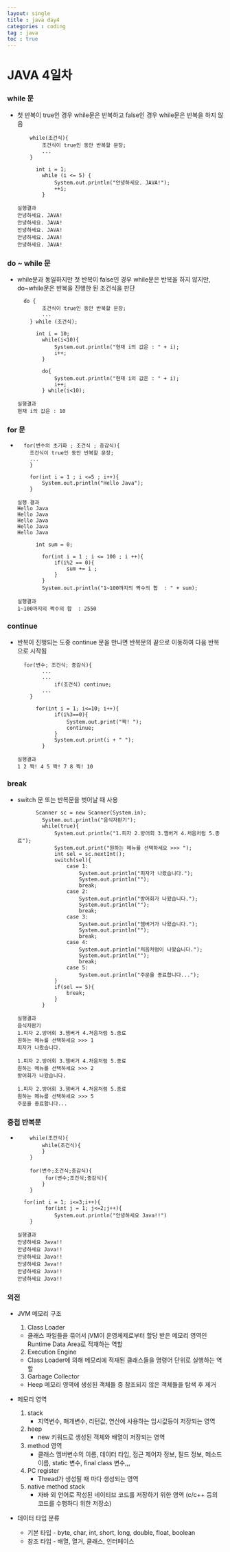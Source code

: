 ```yaml
---
layout: single
title : java day4
categories : coding
tag : java
toc : true
---
```


# JAVA 4일차

### while 문

- 첫 반복이 true인 경우 while문은 반복하고 false인 경우 while문은 반복을 하지 않음

  ```
      while(조건식){
          조건식이 true인 동안 반복할 문장;
          ...
      }
  ```

  ```
  		int i = 1;
          while (i <= 5) {
              System.out.println("안녕하세요. JAVA!");
              ++i;
          }
  ```

  ```
  실행결과
  안녕하세요. JAVA!
  안녕하세요. JAVA!
  안녕하세요. JAVA!
  안녕하세요. JAVA!
  안녕하세요. JAVA!
  ```

  



### do ~ while 문

- while문과 동일하지만 첫 반복이 false인 경우 while문은 반복을 하지 않지만, do~while문은 반복을 진행한 뒨 조건식을 판단

  ```
  	do {
          조건식이 true인 동안 반복할 문장;
          ...
      } while (조건식);
  ```

  ```
  		int i = 10;
          while(i<10){
              System.out.println("현재 i의 값은 : " + i);
              i++;
          }
  
          do{
              System.out.println("현재 i의 값은 : " + i);
              i++;
          } while(i<10);
  ```

  ```
  실행결과
  현재 i의 값은 : 10
  ```

  

### for 문

- ```
  	for(변수의 초기화 ; 조건식 ; 증감식){
      조건식이 true인 동안 반복할 문장;
      ...
      }
  ```

  ```
      for(int i = 1 ; i <=5 ; i++){
          System.out.println("Hello Java");
      }
  ```

  ```
  실행 결과
  Hello Java
  Hello Java
  Hello Java
  Hello Java
  Hello Java
  ```

  ```
   		int sum = 0;
  
          for(int i = 1 ; i <= 100 ; i ++){
              if(i%2 == 0){
                  sum += i ;
              }
          }
          System.out.println("1~100까지의 짝수의 합  : " + sum);
  ```

  ```
  실행결과
  1~100까지의 짝수의 합  : 2550
  ```

  



###  continue

- 반복이 진행되는 도중 continue 문을 만나면 반복문의 끝으로 이동하여 다음 반복으로 시작됨

  ```
  	for(변수; 조건식; 증감식){
          ...
          ...
              if(조건식) continue;
          ...
      }
  ```

  ```
  		for(int i = 1; i<=10; i++){
              if(i%3==0){
                  System.out.print("짝! ");
                  continue;
              }
              System.out.print(i + " ");
          }
  ```

  ```
  실행결과
  1 2 짝! 4 5 짝! 7 8 짝! 10 
  ```

  

### break

- switch 문 또는 반복문을 벗어날 때 사용

  ```
  		Scanner sc = new Scanner(System.in);
          System.out.println("음식자판기");
          while(true){
              System.out.println("1.피자 2.방어회 3.햄버거 4.처음처럼 5.종료");
              System.out.print("원하는 메뉴를 선택하세요 >>> ");
              int sel = sc.nextInt();
              switch(sel){
                  case 1:
                      System.out.println("피자가 나왔습니다.");
                      System.out.println("");
                      break;
                  case 2:
                      System.out.println("방어회가 나왔습니다.");
                      System.out.println("");
                      break;
                  case 3:
                      System.out.println("햄버거가 나왔습니다.");
                      System.out.println("");
                      break;
                  case 4:
                      System.out.println("처음처럼이 나왔습니다.");
                      System.out.println("");
                      break;
                  case 5:
                      System.out.println("주문을 종료합니다...");
              }
              if(sel == 5){
                  break;
              }
          }
  ```

  ```
  실행결과
  음식자판기
  1.피자 2.방어회 3.햄버거 4.처음처럼 5.종료
  원하는 메뉴를 선택하세요 >>> 1
  피자가 나왔습니다.
  
  1.피자 2.방어회 3.햄버거 4.처음처럼 5.종료
  원하는 메뉴를 선택하세요 >>> 2
  방어회가 나왔습니다.
  
  1.피자 2.방어회 3.햄버거 4.처음처럼 5.종료
  원하는 메뉴를 선택하세요 >>> 5
  주문을 종료합니다...
  ```

  



### 중첩 반복문

- ```
      while(조건식){
          while(조건식){
          }
      }
  
      for(변수;조건식;증감식){
           for(변수;조건식;증감식){
          }
      }
  ```

  ```
  	for(int i = 1; i<=3;i++){
           for(int j = 1; j<=2;j++){
              System.out.println("안녕하세요 Java!!")
      }
  ```

  ```
  실행결과
  안녕하세요 Java!!
  안녕하세요 Java!!
  안녕하세요 Java!!
  안녕하세요 Java!!
  안녕하세요 Java!!
  안녕하세요 Java!!
  ```

  

  

### 외전

- JVM 메모리 구조
  1.  Class Loader
     - 클래스 파일들을 묶어서 jVM이 운영체제로부터 할당 받은 메모리 영역인 Runtime Data Area로 적재하는 역할
  2.  Execution Engine
     - Class Loader에 의해 메모리에 적재된 클래스들을 명령어 단위로 실행하는 역할
  3.  Garbage Collector
     - Heep 메모리 영역에 생성된 객체들 중 참조되지 않은 객체들을 탐색 후 제거

- 메모리 영역
  1. stack
     - 지역변수, 매개변수, 리턴값, 연산에 사용하는 임시값등이 저장되는 영역
  2. heep
     - new 키워드로 생성된 객체와 배열이 저장되는 영역
  3. method 영역
     - 클래스 멤버변수의 이름, 데이터 타입, 접근 제어자 정보, 필드 정보, 메소드 이름, static 변수, final class 변수,,,
  4. PC register
     - Thread가 생성될 때 마다 생성되는 영역
  5. native method stack
     - 자바 외 언어로 작성된 네이티브 코드를 저장하기 위한 영역
       (c/c++ 등의 코드를 수행하디 위한 저장소)

- 데이터 타입 분류
  - 기본 타입 - byte, char, int, short, long, double, float, boolean
  - 참조 타입 - 배열, 열거, 클래스, 인터페이스